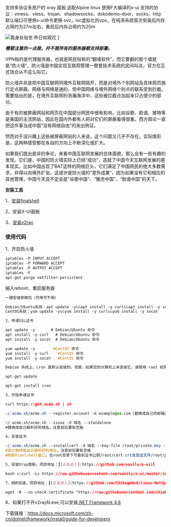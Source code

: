 支持多协议多用户的 xray 面板 适配Alpine linux 使用F大编译的x-ui 支持的协议：vmess、vless、trojan、shadowsocks、dokodemo-door、socks、http 默认端口可使用x-ui命令更换 ovz，lxc虚拟化的vps，在纯净系统首次安装后内存占用约为27m左右，重启后内存占用约为20m

![我身处俗世 昨日如观花](https://camo.githubusercontent.com/a7699c0b9a644e656f297368579f11324544581b279e2684c35a90fb56835ff0/68747470733a2f2f706963322e7a697975616e2e77616e672f757365722f3077302f323032342f30382f72692532305f315f5f643535396535616238393730312e6a70673f7261773d74727565) ]

 _**需要注意的一点是，并不是所有的服务器都支持部署。**_

 VPN指的是代理服务器，也就是网民俗称的“翻墙软件”，而它要翻的那个墙就是“防火墙”。防火墙是中国实现互联网管理一整套技术系统的民间叫法，官方在正式场合从不这么叫它。
 
 防火墙并非是把中国互联网同境外互联网隔开，而是对境外个别网站及具体网页施行定点屏蔽。网络与网络是通的，但中国网络与境外网络个别点的联系受到拦截。需要指出的是，在境外互联网的浩瀚海洋中，这些被拦截点加起来只占很少的部分。

由于有的被屏蔽网站和网页在中国部分网民中很有影响，比如谷歌、脸谱、推特等是美国的主流网站，因此在国内外都有人把对它们的屏蔽看得很重。西方舆论一直把这件事当成中国“没有网络自由”的突出例证。

然而对于没兴趣上这些被屏蔽网站的人来说，这个问题又几乎不存在。实际情形是，这两种感受都在各自的方向上不断深化或扩大。
 
如果我们跳出是非的争论，来看中国互联网发展的总体面貌，那么会有一些有趣的发现。它们是，中国的防火墙实际上已经“成功”，造就了中国今天互联网发展的基本现实。比如中国出现了BAT这样的网络巨头，它们满足了中国网民的绝大多数需求，并得以向境外扩张。这或许是防火墙的“意外成果”，因为如果没有它和相应的其他管理，中国今天说不定会是“谷歌中国”、“雅虎中国”、“脸谱中国”的天下。

**安装工具**

1、[安装finalshell](https://www.hostbuf.com/t/988.html)

 2、安装X-UI面板

3、[安装v2ray](https://github.com/2dust/v2rayN/releases)

 ### 使用代码
 1、开启防火墙
 
 ```css
 iptables -P INPUT ACCEPT
 iptables -P FORWARD ACCEPT
 iptables -P OUTPUT ACCEPT
 iptables -F
 apt-get purge netfilter-persistent
```
 
 输入reboot，重启服务器
 
 ```css
一键安装依赖包（可用可不用）
 
 Debian/Ubuntu系统：apt update -y&&apt install -y curl&&apt install -y socat
 CentOS系统：yum update -y&&yum install -y curl&&yum install -y socat
 ```
 
 ```css
 2、申请SSL证书
 
 apt update -y       # Debian/Ubuntu 命令
 apt install -y curl   # Debian/Ubuntu 命令
 apt install -y socat  # Debian/Ubuntu 命令
 
 yum update -y        #CentOS 命令
 yum install -y curl    #CentOS 命令
 yum install -y socat   #CentOS 命令
 ```

 ```css
 Debian 系统上，cron 是默认安装的。但是，如果您的计算机上未安装它，请使用 root 权限在终端上运行以下几个命令。

 apt-get update

 apt-get install cron
 ```
 
 ```css
 3、开始申请证书
 
 curl https://get.acme.sh | sh
 
 ~/.acme.sh/acme.sh --register-account -m example@xx.com（替换成自己的邮箱）
 
 ~/.acme.sh/acme.sh --issue -d 域名 --standalone   
 #替换成自己解析好的域名，注意前后要有空格
 ```
 
 ```css
 4、安装证书
 
 ~/.acme.sh/acme.sh --installcert -d 域名 --key-file /root/private.key --fullchain-file /root/cert.crt    
#部分替换成自己解析好的域名，注意前后要有空格
 #刷新Fianlshell窗口，在root目录下可看到证书公钥/root/cert.crt及验证文件/root/private.ke
 ```
 
 ```css
 5、安装Xray面板，项目地址：【[点击进入](https://github.com/vaxilu/x-ui)】
 
 bash <(curl -Ls https://raw.githubusercontent.com/vaxilu/x-ui/master/install.sh)
 ```
 
 ```css
7、BBR加速，项目地址：【[点击进入](https://github.com/Chikage0o0/Linux-NetSpeed)】

 wget -N --no-check-certificate "https://raw.githubusercontent.com/chiakge/Linux-NetSpeed/master/tcp.sh" && chmod +x tcp.sh && ./tcp.sh
 ```

6、如果打不开v2rayN.exe,可以安装[.NET Framework 4.8](https://dotnet.microsoft.com/download/dotnet-framework/net48)

 下载链接：https://docs.microsoft.com/zh-cn/dotnet/framework/install/guide-for-developers

